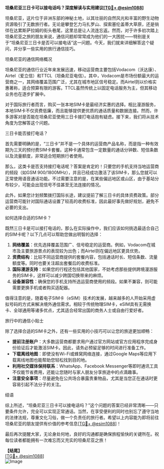 **坦桑尼亚三日卡可以接电话吗？深度解读与实用建议[[TG💪+ @esim1088](https://t.me/s/esim1088)]**

坦桑尼亚，这片位于非洲东部的神秘土地，以其壮丽的自然风光和丰富的野生动物资源吸引了无数旅行者。无论是攀登乞力马扎罗山、探索塞伦盖蒂大草原，还是徜徉在达累斯萨拉姆的街头巷尾，这里总是让人流连忘返。然而，对于许多初次踏上坦桑尼亚之旅的朋友来说，通信问题却常常成为他们的一大困扰——特别是关于“坦桑尼亚三日卡是否可以接电话”这一问题。今天，我们就来详细解答这个疑问，并分享一些实用的旅行通信技巧。

坦桑尼亚的通信网络概况

坦桑尼亚的通信行业近年来发展迅速，移动运营商主要包括Vodacom（沃达康）、Airtel（爱立信）和TTCL（坦桑尼亚电信）。其中，Vodacom是市场份额最大的运营商之一，其网络覆盖范围广泛，尤其在城市地区信号稳定。而Airtel则以价格实惠著称，适合预算有限的游客。TTCL虽然传统上以固定电话服务为主，但其移动业务也在逐步扩展中。

对于国际旅行者而言，购买一张本地SIM卡是最经济实惠的选择。相比漫游服务，本地SIM卡不仅资费低廉，而且能够提供更优质的通话质量和数据连接。然而，许多游客对是否能在坦桑尼亚使用三日卡接打电话抱有疑虑。接下来，我们将从技术角度为您解答这个问题。

三日卡能否接打电话？

首先需要明确的是，“三日卡”并不是一个具体的运营商产品名称，而是指一种有效期为三天的预付费SIM卡套餐。这种卡通常包含一定数量的通话分钟数、短信条数以及流量额度，非常适合短期旅行者使用。

那么，这类卡是否支持接打电话呢？答案是肯定的！只要您的手机支持当地运营商的频段（如GSM 900/1800MHz），并且已经成功激活了该SIM卡，那么您就可以正常使用语音通话功能。不过需要注意的是，在某些偏远地区或山区，由于基站分布较少，可能会出现信号不佳甚至无法连接的情况。

此外，如果您计划频繁拨打国际长途，建议提前了解三日卡的具体资费政策。部分运营商可能针对国际通话设置了较高的收费标准，因此最好事先做好规划，避免不必要的支出。

如何选择合适的SIM卡？

既然三日卡是可以接打电话的，那么在实际操作中，我们应该如何挑选最适合自己的SIM卡呢？以下几点可以帮助您做出明智的选择：

1. **网络覆盖**：优先选择覆盖范围广、信号稳定的运营商。例如，Vodacom在城市及主要旅游景点的表现较为出色；而Airtel则在偏远地区更具优势。
2. **资费结构**：比较不同运营商提供的套餐内容，包括通话时长、短信条数、流量额度等。同时也要关注超出套餐后的收费标准。
3. **国际漫游支持**：如果您的行程还包括其他国家，不妨考虑那些提供跨境漫游服务的SIM卡，这样可以减少跨国切换带来的麻烦。
4. **设备兼容性**：确保您的手机支持所选运营商使用的频段。如果不兼容，则可能需要更换手机或者购买适配器。

值得注意的是，随着电子SIM卡（eSIM）技术的发展，越来越多的人开始采用虚拟号码的方式来解决境外通信需求。相较于传统物理SIM卡，eSIM具有无需换卡、全球通用等诸多优点，尤其适合经常出国的商务人士或自由行爱好者。

旅行中的通信小贴士

除了选择合适的SIM卡之外，还有一些实用的小技巧可以让您的旅途更加顺畅：

- **提前注册账户**：大多数运营商都要求用户通过官方网站或官方应用程序完成身份验证后才能激活SIM卡。因此，请务必预留足够的时间进行准备工作。
- **下载离线地图**：即使没有Wi-Fi或蜂窝网络连接，通过Google Maps等应用下载离线地图也能帮助您轻松找到目的地。
- **利用社交媒体保持联系**：WhatsApp、Facebook Messenger等即时通讯工具不仅能节省费用，还能让您随时与家人朋友分享旅途中的点滴趣事。
- **注意安全事项**：尽量避免在公共场合暴露贵重物品，尤其是当您正在通话时更容易引起不法分子的关注。

结语

综上所述，“坦桑尼亚三日卡可以接电话吗？”这个问题的答案已经非常清晰——只要条件允许，完全可以实现正常通话。当然，在享受便利的同时也别忘了遵守当地的法律法规，尊重文化习俗，做一个负责任的旅行者。希望以上内容能为即将前往坦桑尼亚的朋友提供有价值的参考信息[[TG💪+ @esim1088](https://t.me/s/esim1088)]！

最后再次提醒大家，无论身处何地，良好的沟通都是确保旅程愉快的关键所在。祝每位读者都能拥有一次难忘而又充实的坦桑尼亚之旅！

**【结尾】**  
[[TG💪+ @esim1088](https://t.me/s/esim1088)]  
![Image](https://i.postimg.cc/4NQfJmqS/Snipaste-2025-05-13-00-14-12.png)